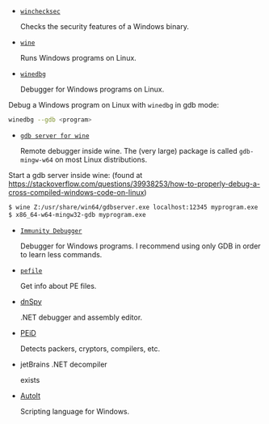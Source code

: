 
* [`winchecksec`](https://github.com/trailofbits/winchecksec)

	Checks the security features of a Windows binary.

* [`wine`](https://www.winehq.org/)

	Runs Windows programs on Linux.

* [`winedbg`](https://www.winehq.org/)

	Debugger for Windows programs on Linux.

Debug a Windows program on Linux with `winedbg` in gdb mode:
```bash
winedbg --gdb <program>
```

* [`gdb server for wine`](https://www.gnu.org/software/gdb/)

	Remote debugger inside wine. The (very large) package is called `gdb-mingw-w64` on most Linux distributions.

Start a gdb server inside wine: (found at https://stackoverflow.com/questions/39938253/how-to-properly-debug-a-cross-compiled-windows-code-on-linux)
```bash
$ wine Z:/usr/share/win64/gdbserver.exe localhost:12345 myprogram.exe
$ x86_64-w64-mingw32-gdb myprogram.exe
```

* [`Immunity Debugger`](https://www.immunityinc.com/products/debugger/)

	Debugger for Windows programs. I recommend using only GDB in order to learn less commands.

* [`pefile`](https://github.com/erocarrera/pefile)

	Get info about PE files.

* [dnSpy](https://github.com/0xd4d/dnSpy) 
	
	.NET debugger and assembly editor.

* [PEiD](https://www.aldeid.com/wiki/PEiD)

	Detects packers, cryptors, compilers, etc.

* jetBrains .NET decompiler

	exists

* [AutoIt](https://www.autoitscript.com/site/autoit/)

	Scripting language for Windows.
